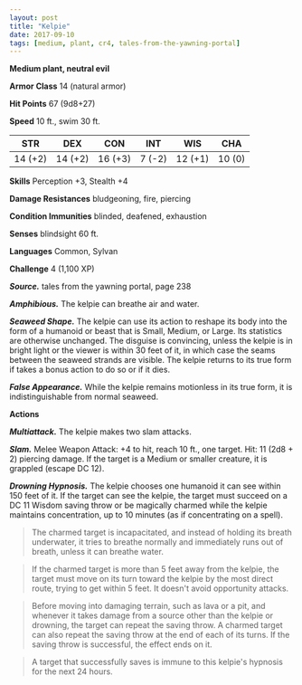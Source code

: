 ```yaml
---
layout: post
title: "Kelpie"
date: 2017-09-10
tags: [medium, plant, cr4, tales-from-the-yawning-portal]
---
```


**Medium plant, neutral evil**

**Armor Class** 14 (natural armor)

**Hit Points** 67 (9d8+27)

**Speed** 10 ft., swim 30 ft.

|   STR   |   DEX   |   CON   |   INT   |   WIS   |   CHA   |
|:-----:|:-----:|:-----:|:-----:|:-----:|:-----:|
| 14 (+2) | 14 (+2) | 16 (+3) | 7 (-2) | 12 (+1) | 10 (0) |

**Skills** Perception +3, Stealth +4

**Damage Resistances** bludgeoning, fire, piercing

**Condition Immunities** blinded, deafened, exhaustion

**Senses** blindsight 60 ft.

**Languages** Common, Sylvan

**Challenge** 4 (1,100 XP)

***Source.*** tales from the yawning portal,  page 238

***Amphibious.*** The kelpie can breathe air and water.

***Seaweed Shape.*** The kelpie can use its action to reshape its body into the form of a humanoid or beast that is Small, Medium, or Large. Its statistics are otherwise unchanged. The disguise is convincing, unless the kelpie is in bright light or the viewer is within 30 feet of it, in which case the seams between the seaweed strands are visible. The kelpie returns to its true form if takes a bonus action to do so or if it dies.

***False Appearance.*** While the kelpie remains motionless in its true form, it is indistinguishable from normal seaweed.

**Actions**

***Multiattack.*** The kelpie makes two slam attacks.

***Slam.*** Melee Weapon Attack: +4 to hit, reach 10 ft., one target. Hit: 11 (2d8 + 2) piercing damage. If the target is a Medium or smaller creature, it is grappled (escape DC 12).

***Drowning Hypnosis.*** The kelpie chooses one humanoid it can see within 150 feet of it. If the target can see the kelpie, the target must succeed on a DC 11 Wisdom saving throw or be magically charmed while the kelpie maintains concentration, up to 10 minutes (as if concentrating on a spell).

>The charmed target is incapacitated, and instead of holding its breath underwater, it tries to breathe normally and immediately runs out of breath, unless it can breathe water.

>If the charmed target is more than 5 feet away from the kelpie, the target must move on its turn toward the kelpie by the most direct route, trying to get within 5 feet. It doesn't avoid opportunity attacks.

>Before moving into damaging terrain, such as lava or a pit, and whenever it takes damage from a source other than the kelpie or drowning, the target can repeat the saving throw. A charmed target can also repeat the saving throw at the end of each of its turns. If the saving throw is successful, the effect ends on it.

>A target that successfully saves is immune to this kelpie's hypnosis for the next 24 hours.

